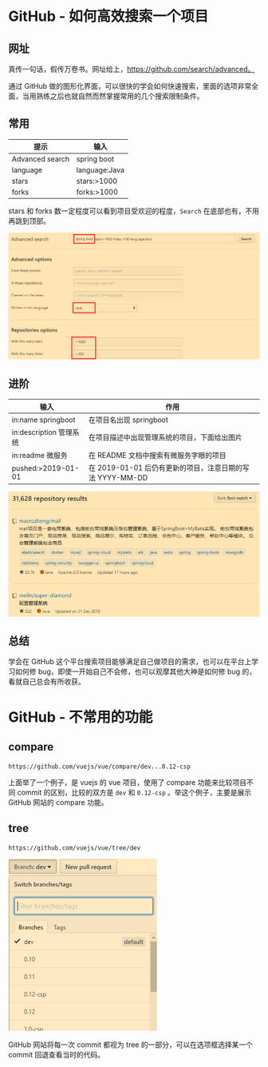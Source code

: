 # GitHub - 如何高效搜索一个项目

## 网址

真传一句话，假传万卷书。网址给上，https://github.com/search/advanced。

通过 GitHub 做的图形化界面，可以很快的学会如何快速搜索，里面的选项非常全面，当用熟练之后也就自然而然掌握常用的几个搜索限制条件。

## 常用

| 提示            | 输入          |
| --------------- | ------------- |
| Advanced search | spring boot   |
| language        | language:Java |
| stars           | stars:>1000   |
| forks           | forks:>1000   |

stars 和 forks 数一定程度可以看到项目受欢迎的程度，`Search` 在底部也有，不用再跳到顶部。

![1575175151409](GitHub.assets/1575175151409.png)

## 进阶

| 输入                    | 作用                                                      |
| ----------------------- | --------------------------------------------------------- |
| in:name springboot      | 在项目名出现 springboot                                   |
| in:description 管理系统 | 在项目描述中出现管理系统的项目，下面给出图片              |
| in:readme 微服务        | 在 README 文档中搜索有微服务字眼的项目                    |
| pushed:>2019-01-01      | 在 2019-01-01 后仍有更新的项目，注意日期的写法 YYYY-MM-DD |

![1575175837703](GitHub.assets/1575175837703.png)



## 总结

学会在 GitHub 这个平台搜索项目能够满足自己做项目的需求，也可以在平台上学习如何修 bug，即使一开始自己不会修，也可以观摩其他大神是如何修 bug 的，看就自己总会有所收获。

# GitHub - 不常用的功能

## compare

`https://github.com/vuejs/vue/compare/dev...0.12-csp`

上面举了一个例子，是 vuejs 的 vue 项目，使用了 compare 功能来比较项目不同 commit 的区别，比较的双方是 `dev` 和 `0.12-csp` 。举这个例子，主要是展示 GitHub 网站的 compare 功能。

## tree

`https://github.com/vuejs/vue/tree/dev`

![1575220708886](GitHub.assets/1575220708886.png)

GitHub 网站将每一次 commit 都视为 tree 的一部分，可以在选项框选择某一个 commit 回退查看当时的代码。

